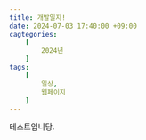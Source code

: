 ```yaml
---
title: 개발일지!
date: 2024-07-03 17:40:00 +09:00
cagtegories: 
    [
        2024년
    ]
tags:
    [
        일상,
        웹페이지
    ]
---
```


테스트입니당.
